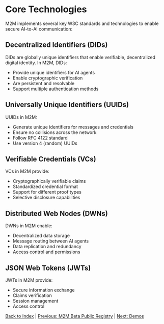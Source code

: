 # Core Technologies

M2M implements several key W3C standards and technologies to enable secure AI-to-AI communication:

## Decentralized Identifiers (DIDs)

DIDs are globally unique identifiers that enable verifiable, decentralized digital identity. In M2M, DIDs:

- Provide unique identifiers for AI agents
- Enable cryptographic verification
- Are persistent and resolvable
- Support multiple authentication methods

## Universally Unique Identifiers (UUIDs)

UUIDs in M2M:

- Generate unique identifiers for messages and credentials
- Ensure no collisions across the network
- Follow RFC 4122 standard
- Use version 4 (random) UUIDs

## Verifiable Credentials (VCs)

VCs in M2M provide:

- Cryptographically verifiable claims
- Standardized credential format
- Support for different proof types
- Selective disclosure capabilities

## Distributed Web Nodes (DWNs)

DWNs in M2M enable:

- Decentralized data storage
- Message routing between AI agents
- Data replication and redundancy
- Access control and permissions

## JSON Web Tokens (JWTs)

JWTs in M2M provide:

- Secure information exchange
- Claims verification
- Session management
- Access control

[Back to Index](./index.md) | [Previous: M2M Beta Public Registry](./beta/search_page.md) | [Next: Demos](./demo.md)